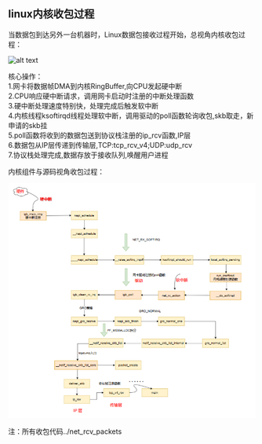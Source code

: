 ## linux内核收包过程

当数据包到达另外一台机器时，Linux数据包接收过程开始，总视角内核收包过程：

![alt text](../images/03.jpg)

核心操作：\
1.网卡将数据帧DMA到内核RingBuffer,向CPU发起硬中断\
2.CPU响应硬中断请求，调用网卡启动时注册的中断处理函数\
3.硬中断处理速度特别快，处理完成后触发软中断\
4.内核线程ksoftirqd线程处理软中断，调用驱动的poll函数轮询收包,skb取走，新申请的skb挂\
5.poll函数将收到的数据包送到协议栈注册的ip_rcv函数,IP层\
6.数据包从IP层传递到传输层,TCP:tcp_rcv_v4;UDP:udp_rcv\
7.协议栈处理完成,数据存放于接收队列,唤醒用户进程

内核组件与源码视角收包过程：


![alt text](../images/02.png)

注：所有收包代码../net_rcv_packets